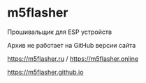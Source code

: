 # m5flasher
Прошивальщик для ESP устройств

Архив не работает на GitHub версии сайта

https://m5flasher.ru / https://m5flasher.online

https://m5flasher.github.io